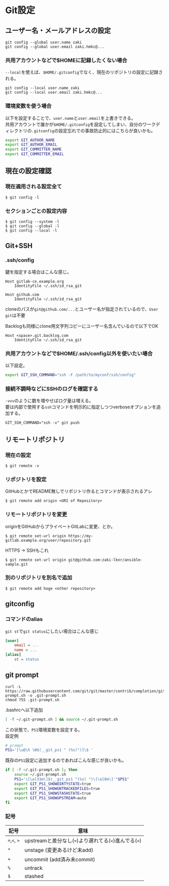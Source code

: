 # Git設定

## ユーザー名・メールアドレスの設定

```console
git config --global user.name zaki
git config --global user.email zaki.hmkc@...
```

### 共用アカウントなどで$HOMEに記録したくない場合

`--local`を使えば、`$HOME/.gitconfig`でなく、現在のリポジトリの設定に記録される。

```console
git config --local user.name zaki
git config --local user.email zaki.hmkc@...
```

### 環境変数を使う場合

以下を設定することで、`user.name`と`user.email`を上書きできる。  
共用アカウントで誰かが`$HOME/.gitconfig`を設定してしまい、自分のワークディレクトリの`.gitconfig`の設定忘れでの事故防止的にはこちらが良いかも。

```sh
export GIT_AUTHOR_NAME
export GIT_AUTHOR_EMAIL
export GIT_COMMITTER_NAME
export GIT_COMMITTER_EMAIL
```

## 現在の設定確認

### 現在適用される設定全て

```
$ git config -l
```

### セクションごとの設定内容

```
$ git config --system -l
$ git config --global -l
$ git config --local -l
```

## Git+SSH

### .ssh/config

鍵を指定する場合はこんな感じ。

```
Host gitlab-ce.example.org
    IdentityFile ~/.ssh/id_rsa_git

Host github.com
    IdentityFile ~/.ssh/id_rsa_git
```

cloneのパスが`git@github.com/...`とユーザー名が指定されているので、`User git`は不要

Backlogも同様にclone用文字列コピーにユーザー名含んでいるので以下でOK

```
Host <space>.git.backlog.com
    IdentityFile ~/.ssh/id_rsa_git
```

### 共用アカウントなどで$HOME/.ssh/config以外を使いたい場合

以下設定。

```sh
export GIT_SSH_COMMAND="ssh -F /path/to/myconf/ssh/config"
```

### 接続不調時などにSSHのログを確認する

`-vvv`のように数を増やせばログ量は増える。  
要は内部で使用する`ssh`コマンドを明示的に指定しつつverboseオプションを追加する。

```console
GIT_SSH_COMMAND="ssh -v" git push
```

## リモートリポジトリ

### 現在の設定

```
$ git remote -v
```

### リポジトリを設定

GitHubとかでREADME無しでリポジトリ作るとコマンドが表示されるアレ

```
$ git remote add origin <URI of Repository>
```

### リモートリポジトリを変更

originをGitHubからプライベートGitLabに変更、とか。

```
$ git remote set-url origin https://my-gitlab.example.org/user/repository.git
```

HTTPS -> SSHもこれ

```
$ git remote set-url origin git@github.com:zaki-lknr/ansible-sample.git
```

### 別のリポジトリを別名で追加

```
$ git remote add hoge <other repository>
```

## gitconfig

### コマンドのalias

`git st`で`git status`にしたい場合はこんな感じ

```ini
[user]
	email = ...
	name = ...
[alias]
	st = status
```

## git prompt

```console
curl -L https://raw.githubusercontent.com/git/git/master/contrib/completion/git-prompt.sh -o .git-prompt.sh
chmod 755 .git-prompt.sh
```

.bashrcへ以下追加

```sh
[ -f ~/.git-prompt.sh ] && source ~/.git-prompt.sh
```

この状態で、`PS1`環境変数を設定する。  
設定例

```sh
# prompt
PS1='[\u@\h \W$(__git_ps1 " (%s)")]\$ '
```

既存の`PS1`設定に追加するのであればこんな感じが良いかも。

```sh
if [ -f ~/.git-prompt.sh ]; then
    source ~/.git-prompt.sh
    PS1='\[\e[31m\]$(__git_ps1 "(%s) ")\[\e[0m\]'"$PS1"
    export GIT_PS1_SHOWDIRTYSTATE=true
    export GIT_PS1_SHOWUNTRACKEDFILES=true
    export GIT_PS1_SHOWSTASHSTATE=true
    export GIT_PS1_SHOWUPSTREAM=auto
fi
```

### 記号

| 記号           | 意味                                     |
| ------------ | -------------------------------------- |
| `=`,`<`, `>` | upstreamと差分なし(`=`)より遅れてる(`<`)進んでる(`>`) |
| `*`          | unstage (変更あるけど未add)                   |
| `+`          | uncommit (add済み未commit)                |
| `%`          | untrack                                |
| `$`          | stashed                                |
